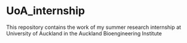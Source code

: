 # UoA_internship
This repository contains the work of my summer research internship at University of Auckland in the Auckland Bioengineering Institute
